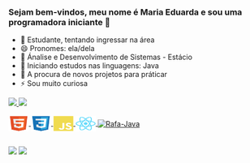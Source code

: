 ### Sejam bem-vindos, meu nome é Maria Eduarda e sou uma programadora iniciante 🤗

- 🌱 Estudante, tentando ingressar na área
- 😄 Pronomes: ela/dela
- 🔭 Ánalise e Desenvolvimento de Sistemas - Estácio
- 👯 Iniciando estudos nas linguagens: Java
- 💬 A procura de novos projetos para práticar
- ⚡ Sou muito curiosa

<div>
  <a href="https://github.com/mariacosta2203">
  <img height="180em" src="https://github-readme-stats.vercel.app/api?username=mariacosta2203&show_icons=true&theme=midnight-purple&rank_icon=github">
  <img height="180em" src="https://github-readme-stats.vercel.app/api/top-langs/?username=mariacosta2203&layout=compact&theme=midnight-purple">
</div>

<div style="display: inline_block"><br>
  <img align="center" alt="Rafa-HTML" height="30" width="40" src="https://raw.githubusercontent.com/devicons/devicon/master/icons/html5/html5-original.svg">
  <img align="center" alt="Rafa-CSS" height="30" width="40" src="https://raw.githubusercontent.com/devicons/devicon/master/icons/css3/css3-original.svg">
  <img align="center" alt="Rafa-Js" height="30" width="40" src="https://raw.githubusercontent.com/devicons/devicon/master/icons/javascript/javascript-plain.svg">
  <img align="center" alt="Rafa-React" height="30" width="40" src="https://raw.githubusercontent.com/devicons/devicon/master/icons/react/react-original.svg">
  <img align="center" alt="Rafa-Java" height="30" width="40" src="https://cdn.jsdelivr.net/gh/devicons/devicon@latest/icons/java/java-original.svg">
</div>

##
<div> 
  <a href = "mailto:maria.oliveiracosta13@gmail.com"><img src="https://img.shields.io/badge/-Gmail-%23333?style=for-the-badge&logo=gmail&logoColor=white" target="_blank"></a>
  <a href="www.linkedin.com/in/mariaedu13" target="_blank"><img src="https://img.shields.io/badge/-LinkedIn-%230077B5?style=for-the-badge&logo=linkedin&logoColor=white" target="_blank"></a> 
</div>

